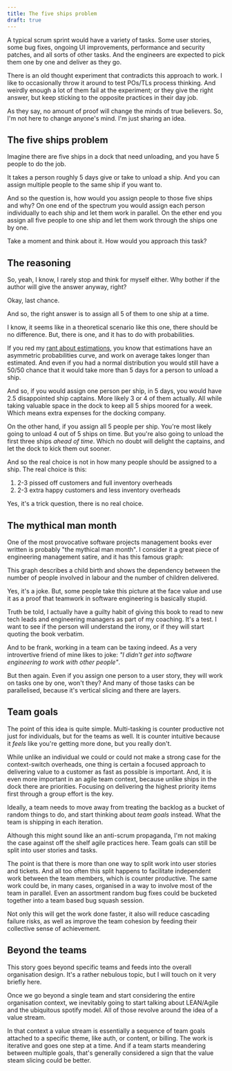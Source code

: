 ```yaml
---
title: The five ships problem
draft: true
---
```


A typical scrum sprint would have a variety of tasks. Some user stories, some
bug fixes, ongoing UI improvements, performance and security patches, and all
sorts of other tasks. And the engineers are expected to pick them one by one and
deliver as they go.

There is an old thought experiment that contradicts this approach to work. I
like to occasionally throw it around to test POs/TLs process thinking. And
weirdly enough a lot of them fail at the experiment; or they give the right
answer, but keep sticking to the opposite practices in their day job.

As they say, no amount of proof will change the minds of true believers. So, I'm
not here to change anyone's mind. I'm just sharing an idea.

## The five ships problem

Imagine there are five ships in a dock that need unloading, and you have 5
people to do the job.

<!-- ![Initial state](./images/five-ships-empty.png) -->

It takes a person roughly 5 days give or take to unload a ship. And you can
assign multiple people to the same ship if you want to.

And so the question is, how would you assign people to those five ships and why?
On one end of the spectrum you would assign each person individually to each
ship and let them work in parallel. On the ether end you assign all five people
to one ship and let them work through the ships one by one.

<!-- ![Available options](./images/five-ships-options.png) -->

Take a moment and think about it. How would you approach this task?

## The reasoning

So, yeah, I know, I rarely stop and think for myself either. Why bother if the
author will give the answer anyway, right?

Okay, last chance.

And so, the right answer is to assign all 5 of them to one ship at a time.

I know, it seems like in a theoretical scenario like this one, there should be
no difference. But, there is one, and it has to do with probabilities.

If you red my [rant about estimations](/posts/3OvR4), you know that estimations
have an asymmetric probabilities curve, and work on average takes longer than
estimated. And even if you had a normal distribution you would still have a
50/50 chance that it would take more than 5 days for a person to unload a ship.

And so, if you would assign one person per ship, in 5 days, you would have 2.5
disappointed ship captains. More likely 3 or 4 of them actually. All while
taking valuable space in the dock to keep all 5 ships moored for a week. Which
means extra expenses for the docking company.

On the other hand, if you assign all 5 people per ship. You're most likely going
to unload 4 out of 5 ships on time. But you're also going to unload the first
three ships _ahead of time_. Which no doubt will delight the captains, and let
the dock to kick them out sooner.

And so the real choice is not in how many people should be assigned to a ship.
The real choice is this:

1. 2-3 pissed off customers and full inventory overheads
2. 2-3 extra happy customers and less inventory overheads

Yes, it's a trick question, there is no real choice.

## The mythical man month

One of the most provocative software projects management books ever written is
probably "the mythical man month". I consider it a great piece of engineering
management satire, and it has this famous graph:

<!-- ![Mythical man month](./images/people-vs-children.png) -->

This graph describes a child birth and shows the dependency between the number
of people involved in labour and the number of children delivered.

Yes, it's a joke. But, some people take this picture at the face value and use
it as a proof that teamwork in software engineering is basically stupid.

Truth be told, I actually have a guilty habit of giving this book to read to new
tech leads and engineering managers as part of my coaching. It's a test. I want
to see if the person will understand the irony, or if they will start quoting
the book verbatim.

And to be frank, working in a team can be taxing indeed. As a very introvertive
friend of mine likes to joke: _"I didn't get into software engineering to work
with other people"_.

But then again. Even if you assign one person to a user story, they will work on
tasks one by one, won't they? And many of those tasks can be parallelised,
because it's vertical slicing and there are layers.

## Team goals

The point of this idea is quite simple. Multi-tasking is counter productive not
just for individuals, but for the teams as well. It is counter intuitive because
it _feels_ like you're getting more done, but you really don't.

While unlike an individual we could or could not make a strong case for the
context-switch overheads, one thing is certain a focused approach to delivering
value to a customer as fast as possible is important. And, it is even more
important in an agile team context, because unlike ships in the dock there are
priorities. Focusing on delivering the highest priority items first through a
group effort is the key.

Ideally, a team needs to move away from treating the backlog as a bucket of
random things to do, and start thinking about _team goals_ instead. What the
team is shipping in each iteration.

Although this might sound like an anti-scrum propaganda, I'm not making the case
against off the shelf agile practices here. Team goals can still be split into
user stories and tasks.

The point is that there is more than one way to split work into user stories and
tickets. And all too often this split happens to facilitate independent work
between the team members, which is counter productive. The same work could be,
in many cases, organised in a way to involve most of the team in parallel. Even
an assortment random bug fixes could be bucketed together into a team based bug
squash session.

Not only this will get the work done faster, it also will reduce cascading
failure risks, as well as improve the team cohesion by feeding their collective
sense of achievement.

## Beyond the teams

This story goes beyond specific teams and feeds into the overall organisation
design. It's a rather nebulous topic, but I will touch on it very briefly here.

Once we go beyond a single team and start considering the entire organisation
context, we inevitably going to start talking about LEAN/Agile and the
ubiquitous spotify model. All of those revolve around the idea of a value
stream.

In that context a value stream is essentially a sequence of team goals attached
to a specific theme, like auth, or content, or billing. The work is iterative
and goes one step at a time. And if a team starts meandering between multiple
goals, that's generally considered a sign that the value steam slicing could be
better.
